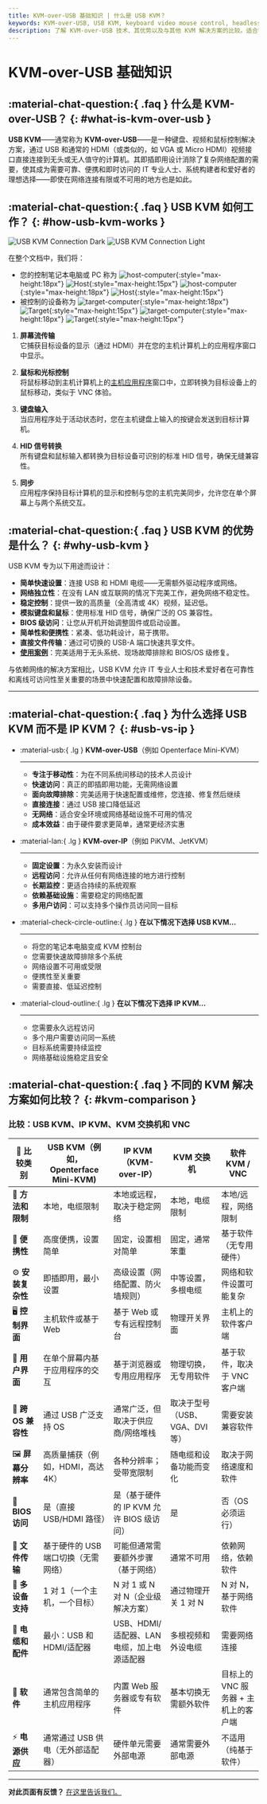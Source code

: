```yaml
---
title: KVM-over-USB 基础知识 | 什么是 USB KVM？
keywords: KVM-over-USB, USB KVM, keyboard video mouse control, headless computer, plug-and-play, network-independent, IT professionals, system builders, portable KVM, BIOS access
description: 了解 KVM-over-USB 技术、其优势以及与其他 KVM 解决方案的比较。适合需要便携和网络独立设备控制的 IT 专业人士和系统构建者。
---
```


# KVM-over-USB 基础知识

## :material-chat-question:{ .faq } 什么是 KVM-over-USB？ {: #what-is-kvm-over-usb }

**USB KVM**——通常称为 **KVM-over-USB**——是一种键盘、视频和鼠标控制解决方案，通过 USB 和通常的 HDMI（或类似的，如 VGA 或 Micro HDMI）视频接口直接连接到无头或无人值守的计算机。其即插即用设计消除了复杂网络配置的需要，使其成为需要可靠、便携和即时访问的 IT 专业人士、系统构建者和爱好者的理想选择——即使在网络连接有限或不可用的地方也是如此。

## :material-chat-question:{ .faq } USB KVM 如何工作？ {: #how-usb-kvm-works }

![USB KVM Connection Dark](https://assets.openterface.com/images/usbkvm/usb-kvm-connect-dark.svg#only-dark)
![USB KVM Connection Light](https://assets.openterface.com/images/usbkvm/usb-kvm-connect-light.svg#only-light)

在整个文档中，我们将：

- 您的控制笔记本电脑或 PC 称为 ![host-computer](https://assets.openterface.com/images/shell-icons/host-computer.svg#only-light){:style="max-height:18px"} ![Host](https://assets.openterface.com/images/shell-icons/host.svg#only-light){:style="max-height:15px"} ![host-computer](https://assets.openterface.com/images/shell-icons/host-computer_1.svg#only-dark){:style="max-height:18px"} ![Host](https://assets.openterface.com/images/shell-icons/host_1.svg#only-dark){:style="max-height:15px"}
- 被控制的设备称为 ![target-computer](https://assets.openterface.com/images/shell-icons/target-computer.svg#only-light){:style="max-height:18px"} ![Target](https://assets.openterface.com/images/shell-icons/target.svg#only-light){:style="max-height:15px"} ![target-computer](https://assets.openterface.com/images/shell-icons/target-computer_1.svg#only-dark){:style="max-height:18px"} ![Target](https://assets.openterface.com/images/shell-icons/target_1.svg#only-dark){:style="max-height:15px"}

1. **屏幕流传输**  
   它捕获目标设备的显示（通过 HDMI）并在您的主机计算机上的应用程序窗口中显示。

2. **鼠标和光标控制**  
   将鼠标移动到主机计算机上的[主机应用程序](/app)窗口中，立即转换为目标设备上的鼠标移动，类似于 VNC 体验。

3. **键盘输入**  
   当应用程序处于活动状态时，您在主机键盘上输入的按键会发送到目标计算机。

4. **HID 信号转换**  
   所有键盘和鼠标输入都转换为目标设备可识别的标准 HID 信号，确保无缝兼容性。

5. **同步**  
   应用程序保持目标计算机的显示和控制与您的主机完美同步，允许您在单个屏幕上与两个系统交互。

## :material-chat-question:{ .faq } USB KVM 的优势是什么？ {: #why-usb-kvm }

USB KVM 专为以下用途而设计：

- **简单快速设置**：连接 USB 和 HDMI 电缆——无需额外驱动程序或网络。
- **网络独立性**：在没有 LAN 或互联网的情况下完美工作，避免网络不稳定性。
- **稳定控制**：提供一致的高质量（全高清或 4K）视频，延迟低。
- **模拟键盘和鼠标**：使用标准 HID 信号，确保广泛的 OS 兼容性。
- **BIOS 级访问**：让您从开机开始调整固件或启动设置。
- **简单性和便携性**：紧凑、低功耗设计，易于携带。
- **直接文件传输**：通过可切换的 USB-A 端口快速共享文件。
- **[使用案例](/use-cases)**：完美适用于无头系统、现场故障排除和 BIOS/OS 级修复。

与依赖网络的解决方案相比，USB KVM 允许 IT 专业人士和技术爱好者在可靠性和离线可访问性至关重要的场景中快速配置和故障排除设备。

---

## :material-chat-question:{ .faq } 为什么选择 USB KVM 而不是 IP KVM？ {: #usb-vs-ip }

<div class="grid cards" markdown>

-   :material-usb:{ .lg } **KVM-over-USB**（例如 Openterface Mini-KVM）

    ***

    -   **专注于移动性**：为在不同系统间移动的技术人员设计
    -   **快速访问**：真正的即插即用功能，无需网络设置
    -   **面向故障排除**：完美适用于快速配置或维修，您连接、修复然后继续
    -   **直接连接**：通过 USB 接口降低延迟
    -   **无网络**：适合安全环境或网络基础设施不可用的情况
    -   **成本效益**：由于硬件要求更简单，通常更经济实惠

-   :material-lan:{ .lg } **KVM-over-IP**（例如 PiKVM、JetKVM）

    ***

    -   **固定设置**：为永久安装而设计
    -   **远程访问**：允许从任何有网络连接的地方进行控制
    -   **长期监控**：更适合持续的系统观察
    -   **依赖基础设施**：需要稳定的网络配置
    -   **多用户访问**：可以支持多个操作员访问同一目标

-   :material-check-circle-outline:{ .lg } **在以下情况下选择 USB KVM…**

    ***

    -   将您的笔记本电脑变成 KVM 控制台
    -   您需要快速故障排除多个系统
    -   网络设置不可用或受限
    -   便携性至关重要
    -   需要直接、低延迟控制

-   :material-cloud-outline:{ .lg } **在以下情况下选择 IP KVM…**

    ***

    -   您需要永久远程访问
    -   多个用户需要访问同一系统
    -   目标系统需要持续监控
    -   网络基础设施稳定且安全

</div>

## :material-chat-question:{ .faq } 不同的 KVM 解决方案如何比较？ {: #kvm-comparison }

### 比较：USB KVM、IP KVM、KVM 交换机和 VNC

| 🤔 **比较类别**     | **USB KVM（例如，Openterface Mini-KVM)** | **IP KVM（KVM-over-IP）**                  | **KVM 交换机**                 | **软件 KVM / VNC**                   |
| ------------------- | ---------------------------------------- | ------------------------------------------ | ------------------------------ | ------------------------------------ |
| 🎯 **方法和限制**   | 本地，电缆限制                           | 本地或远程，取决于稳定网络                 | 本地，电缆限制                 | 本地/远程，网络限制                  |
| 🚀 **便携性**       | 高度便携，设置简单                       | 固定，设置相对简单                         | 固定，通常笨重                 | 基于软件（无专用硬件）               |
| ⚙️ **安装复杂性**   | 即插即用，最小设置                       | 高级设置（网络配置、防火墙规则）           | 中等设置，多根电缆             | 网络和软件设置可能复杂               |
| 🖥️ **控制界面**     | 主机软件或基于 Web                       | 基于 Web 或专有远程控制台                  | 物理开关界面                   | 主机上的软件客户端                   |
| 👀 **用户界面**     | 在单个屏幕内基于应用程序的交互           | 基于浏览器或专用应用程序                   | 物理切换，无专用软件           | 基于软件，取决于 VNC 客户端          |
| 🔄 **跨 OS 兼容性** | 通过 USB 广泛支持 OS                     | 通常广泛，但取决于供应商/网络堆栈          | 取决于型号（USB、VGA、DVI 等） | 需要安装兼容软件                     |
| 🖼️ **屏幕分辨率**   | 高质量捕获（例如，HDMI，高达 4K）        | 各种分辨率；受带宽限制                     | 随电缆和设备功能而变化         | 取决于网络速度和软件                 |
| 🔑 **BIOS 访问**    | 是（直接 USB/HDMI 路径）                 | 是（基于硬件的 IP KVM 允许 BIOS 级访问）   | 是                             | 否（OS 必须运行）                    |
| 📁 **文件传输**     | 基于硬件的 USB 端口切换（无需网络）      | 可能但通常需要额外步骤（基于网络）         | 通常不可用                     | 依赖网络，依赖软件                   |
| 🔗 **多设备支持**   | 1 对 1（一个主机，一个目标）             | N 对 1 或 N 对 N（企业级解决方案）         | 通过物理开关 1 对 N            | N 对 N，基于网络软件                 |
| 🔌 **电缆和配件**   | 最小：USB 和 HDMI/适配器                 | USB、HDMI/适配器、LAN 电缆，加上电源适配器 | 多根视频和外设电缆             | 需要网络连接                         |
| 💾 **软件**         | 通常包含简单的主机应用程序               | 内置 Web 服务器或专有软件                  | 基本切换无需额外软件           | 目标上的 VNC 服务器 + 主机上的客户端 |
| ⚡️ **电源供应**    | 通常通过 USB 供电（无外部适配器）        | 硬件单元需要外部电源                       | 通常需要外部电源               | 不适用（纯基于软件）                 |

---

**对此页面有反馈？** [在这里告诉我们。](https://forms.gle/wmxoR2C1VdG36mT69)

